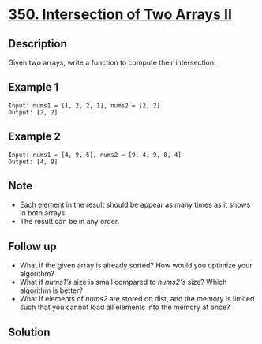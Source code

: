 # [350. Intersection of Two Arrays II](https://leetcode.com/problems/intersection-of-two-arrays-ii/)

## Description

Given two arrays, write a function to compute their intersection.

## Example 1

```example
Input: nums1 = [1, 2, 2, 1], nums2 = [2, 2]
Output: [2, 2]
```

## Example 2

```example
Input: nums1 = [4, 9, 5], nums2 = [9, 4, 9, 8, 4]
Output: [4, 9]
```

## Note

- Each element in the result should be appear as many times as it shows in both arrays.
- The result can be in any order.

## Follow up

- What if the given array is already sorted? How would you optimize your algorithm?
- What if *nums1's* size is small compared to *nums2's* size? Which algorithm is better?
- What if elements of *nums2* are stored on dist, and the memory is limited such that you cannot load all elements into the memory at once?

## Solution

```javascript

```
